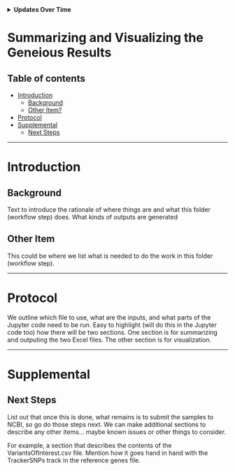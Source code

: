 <details>
  <summary><strong>Updates Over Time</strong></summary>

> Author: @MB 4/21/23  
>> Edited: @MB 4/21/23 
----
>#### To Do ####
[] Reorganize folder to contain just the essential Jupyter Notebook code for summarizing the two reports and for doing visualization of results
[] Update readme with full information


>#### Completed Activity ✓ ####
- [x] Created the readme file for the the geneious reporting and visualization workflow
- [x] Made template placeholders outlining the readme file
- [x] Added the variants of interest file VariantsOfInterest.csv to the directory

------
</details>


# Summarizing and Visualizing the Geneious Results 


## Table of contents ## 

* [Introduction](#intro)
    * [Background](#Background)
    * [Other Item?](#OtherItem)
* [Protocol](#Protocol)
* [Supplemental](#Supplemental)
    * [Next Steps](#NextgSteps)
 * * *

<a id="intro"></a>

# Introduction #


<a id="Background"></a>

## Background ##

Text to introduce the rationale of where things are and what this folder (workflow step) does. What kinds of outputs are generated



<a id="OtherItem"></a>

## Other Item ##

This could be where we list what is needed to do the work in this folder (workflow step).

 * * *

<a id="Protocol"></a>

# Protocol #

We outline which file to use, what are the inputs, and what parts of the Jupyter code need to be run.
Easy to highlight (will do this in the Jupyter code too) how there will be two sections. One section is for summarizing and outputing the two Excel files. The other section is for visualization.

 * * *

<a id="Supplemental"></a>

# Supplemental #


<a id="NextgSteps"></a>

## Next Steps ##

List out that once this is done, what remains is to submit the samples to NCBI, so go do those steps next.
We can make additional sections to describe any other items... maybe known issues or other things to consider.

For example, a section that describes the contents of the VariantsOfInterest.csv file. Mention how it goes hand in hand with the TrackerSNPs track in the reference genes file.
